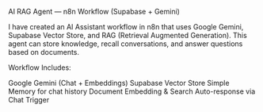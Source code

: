 AI RAG Agent — n8n Workflow (Supabase + Gemini)

I have created an AI Assistant workflow in n8n that uses Google Gemini, Supabase Vector Store, and RAG (Retrieval Augmented Generation).
This agent can store knowledge, recall conversations, and answer questions based on documents.

Workflow Includes:

Google Gemini (Chat + Embeddings)
Supabase Vector Store
Simple Memory for chat history
Document Embedding & Search
Auto-response via Chat Trigger
